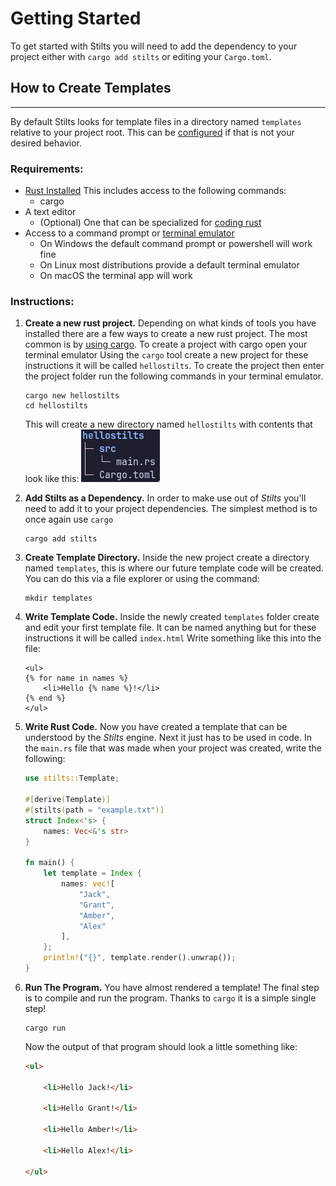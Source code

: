 # Getting Started

To get started with Stilts you will need to add the dependency to
your project either with `cargo add stilts` or editing your `Cargo.toml`.

## How to Create Templates
---

By default Stilts looks for template files in a directory named `templates`
relative to your project root. This can be [configured](./configuration.md)
if that is not your desired behavior.

### Requirements:
- [Rust Installed](https://www.rust-lang.org/tools/install)
  This includes access to the following commands:
  - cargo
- A text editor
  - (Optional) One that can be specialized for [coding rust](https://areweideyet.com/)
- Access to a command prompt or [terminal emulator](https://en.wikipedia.org/wiki/Terminal_emulator)
  - On Windows the default command prompt or powershell will work fine
  - On Linux most distributions provide a default terminal emulator
  - On macOS the terminal app will work

### Instructions:
1. **Create a new rust project.**
   Depending on what kinds of tools you have installed there are a few ways to create a new rust project.
   The most common is by [using cargo](https://doc.rust-lang.org/cargo/guide/creating-a-new-project.html).
   To create a project with cargo open your terminal emulator 
   Using the `cargo` tool create a new project for these instructions it will be called `hellostilts`.
   To create the project then enter the project folder run the following commands in your terminal emulator.
   ```shell,nonum
   cargo new hellostilts
   cd hellostilts
   ```
   This will create a new directory named `hellostilts` with contents that look like this:
   ![directory tree showing a file "Cargo.toml" and a folder "src" inside hellostilts](./images/inst1_ftree.png)

2. **Add Stilts as a Dependency.**
   In order to make use out of _Stilts_ you'll need to add it to your project dependencies.
   The simplest method is to once again use `cargo`
   ```shell
   cargo add stilts
   ```

3. **Create Template Directory.**
   Inside the new project create a directory named `templates`, this is where
   our future template code will be created. You can do this via a file explorer
   or using the command:
   ```shell
   mkdir templates
   ```

4. **Write Template Code.**
   Inside the newly created `templates` folder create and edit your first template file.
   It can be named anything but for these instructions it will be called `index.html`
   Write something like this into the file:
   ```stilts
   <ul>
   {% for name in names %}
       <li>Hello {% name %}!</li>
   {% end %}
   </ul>
   ```

5. **Write Rust Code.**
   Now you have created a template that can be understood by the _Stilts_ engine.
   Next it just has to be used in code. In the `main.rs` file that was
   made when your project was created, write the following:
   ```rust
   use stilts::Template;

   #[derive(Template)]
   #[stilts(path = "example.txt")]
   struct Index<'s> {
       names: Vec<&'s str>
   }

   fn main() {
       let template = Index {
           names: vec![
               "Jack",
               "Grant",
               "Amber",
               "Alex"
           ],
       };
       println!("{}", template.render().unwrap());
   }
   ``` 

6. **Run The Program.**
   You have almost rendered a template! The final step is to compile and run the
   program. Thanks to `cargo` it is a simple single step!
   ```shell
   cargo run
   ```
   Now the output of that program should look a little something like:
   ```html
   <ul>

       <li>Hello Jack!</li>

       <li>Hello Grant!</li>

       <li>Hello Amber!</li>

       <li>Hello Alex!</li>

   </ul>
   ```
